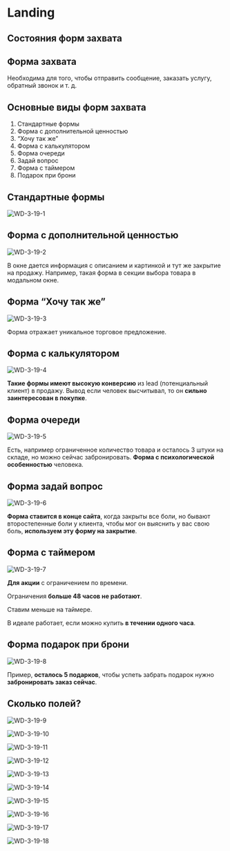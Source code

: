 # Landing
## Состояния форм захвата

## Форма захвата
Необходима для того, чтобы отправить сообщение, заказать услугу, обратный звонок и т. д.

## Основные виды форм захвата

1. Стандартные формы
2. Форма с дополнительной ценностью
3. “Хочу так же”
4. Форма с калькулятором
5. Форма очереди
6. Задай вопрос
7. Форма с таймером
8. Подарок при брони

## Стандартные формы

![WD-3-19-1](/images/2019/03/wd-3-19-1.png)

## Форма с дополнительной ценностью

![WD-3-19-2](/images/2019/03/wd-3-19-2.png)

В окне дается информация с описанием и картинкой и тут же закрытие на продажу.
Например, такая форма в секции выбора товара в модальном окне.

## Форма “Хочу так же”

![WD-3-19-3](/images/2019/03/wd-3-19-3.png)

Форма отражает уникальное торговое предложение.

## Форма с калькулятором

![WD-3-19-4](/images/2019/03/wd-3-19-4.png)

**Такие формы имеют высокую конверсию** из lead (потенциальный клиент) в продажу.
Вывод если человек высчитывал, то он **сильно заинтересован в покупке**.

## Форма очереди

![WD-3-19-5](/images/2019/03/wd-3-19-5.png)

Есть, например ограниченное количество товара и осталось 3 штуки на складе, но можно сейчас забронировать.
**Форма с психологической особенностью** человека.

## Форма задай вопрос

![WD-3-19-6](/images/2019/03/wd-3-19-6.png)

**Форма ставится в конце сайта**, когда закрыты все боли, но бывают второстепенные боли у клиента, чтобы мог он выяснить у вас свою боль, **используем эту форму на закрытие**.

## Форма с таймером

![WD-3-19-7](/images/2019/03/wd-3-19-7.png)

**Для акции** с ограничением по времени.

Ограничения **больше 48 часов не работают**.

Ставим меньше на таймере.

В идеале работает, если можно купить **в течении одного часа**.

## Форма подарок при брони

![WD-3-19-8](/images/2019/03/wd-3-19-8.png)

Пример, **осталось 5 подарков**, чтобы успеть забрать подарок нужно **забронировать заказ сейчас**.

## Сколько полей?

![WD-3-19-9](/images/2019/03/wd-3-19-9.png)

![WD-3-19-10](/images/2019/03/wd-3-19-10.png)

![WD-3-19-11](/images/2019/03/wd-3-19-11.png)

![WD-3-19-12](/images/2019/03/wd-3-19-12.png)

![WD-3-19-13](/images/2019/03/wd-3-19-13.png)

![WD-3-19-14](/images/2019/03/wd-3-19-14.png)

![WD-3-19-15](/images/2019/03/wd-3-19-15.png)

![WD-3-19-16](/images/2019/03/wd-3-19-16.png)

![WD-3-19-17](/images/2019/03/wd-3-19-17.png)

![WD-3-19-18](/images/2019/03/wd-3-19-18.png)
